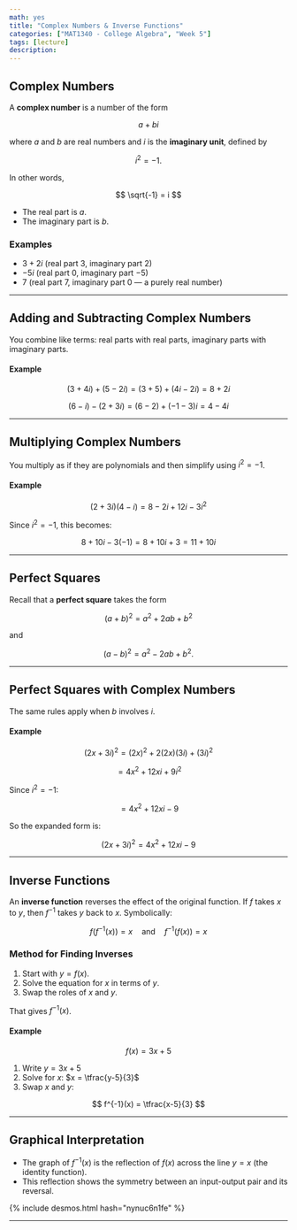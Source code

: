```yaml
---
math: yes
title: "Complex Numbers & Inverse Functions"
categories: ["MAT1340 - College Algebra", "Week 5"]
tags: [lecture]
description:
---
```


## Complex Numbers

A **complex number** is a number of the form

$$
a + bi
$$

where $a$ and $b$ are real numbers and $i$ is the **imaginary unit**, defined by

$$
i^2 = -1.
$$

In other words,

$$
\sqrt{-1} = i
$$

- The real part is $a$.
- The imaginary part is $b$.

### Examples

- $3 + 2i$ (real part $3$, imaginary part $2$)
- $-5i$ (real part $0$, imaginary part $-5$)
- $7$ (real part $7$, imaginary part $0$ — a purely real number)

---

## Adding and Subtracting Complex Numbers

You combine like terms: real parts with real parts, imaginary parts with imaginary parts.

#### Example

$$
(3 + 4i) + (5 - 2i) = (3+5) + (4i - 2i) = 8 + 2i
$$

$$
(6 - i) - (2 + 3i) = (6-2) + (-1 - 3)i = 4 - 4i
$$

---

## Multiplying Complex Numbers

You multiply as if they are polynomials and then simplify using $i^2 = -1$.

#### Example

$$
(2 + 3i)(4 - i) = 8 - 2i + 12i - 3i^2
$$

Since $i^2 = -1$, this becomes:

$$
8 + 10i - 3(-1) = 8 + 10i + 3 = 11 + 10i
$$

---

## Perfect Squares

Recall that a **perfect square** takes the form

$$
(a+b)^2 = a^2 + 2ab + b^2
$$

and

$$
(a-b)^2 = a^2 - 2ab + b^2.
$$

---

## Perfect Squares with Complex Numbers

The same rules apply when $b$ involves $i$.

#### Example

$$
(2x+3i)^2 = (2x)^2 + 2(2x)(3i) + (3i)^2
$$

$$
= 4x^2 + 12xi + 9i^2
$$

Since $i^2 = -1$:

$$
= 4x^2 + 12xi - 9
$$

So the expanded form is:

$$
(2x+3i)^2 = 4x^2 + 12xi - 9
$$

---

## Inverse Functions

An **inverse function** reverses the effect of the original function. If $f$ takes $x$ to $y$, then $f^{-1}$ takes $y$ back to $x$. Symbolically:

$$
f(f^{-1}(x)) = x \quad \text{and} \quad f^{-1}(f(x)) = x
$$

### Method for Finding Inverses

1. Start with $y = f(x)$.
2. Solve the equation for $x$ in terms of $y$.
3. Swap the roles of $x$ and $y$.

That gives $f^{-1}(x)$.

#### Example

$$
f(x) = 3x+5
$$

1. Write $y = 3x + 5$
2. Solve for $x$: $x = \tfrac{y-5}{3}$
3. Swap $x$ and $y$:

$$
f^{-1}(x) = \tfrac{x-5}{3}
$$

---

## Graphical Interpretation

- The graph of $f^{-1}(x)$ is the reflection of $f(x)$ across the line $y=x$ (the identity function).
- This reflection shows the symmetry between an input-output pair and its reversal.

{% include desmos.html hash="nynuc6n1fe" %}

---
